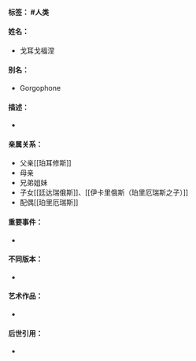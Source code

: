 #### 标签： #人类
#### 姓名：
- 戈耳戈福涅
#### 别名：
- Gorgophone
#### 描述：
- 
#### 亲属关系：
- 父亲[[珀耳修斯]]
- 母亲
- 兄弟姐妹
- 子女[[廷达瑞俄斯]]、[[伊卡里俄斯（珀里厄瑞斯之子）]]
- 配偶[[珀里厄瑞斯]]
#### 重要事件：
- 
#### 不同版本：
- 
#### 艺术作品：
- 
#### 后世引用：
- 